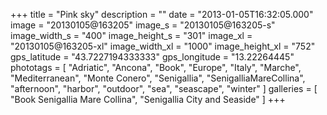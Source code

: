 +++
title = "Pink sky"
description = ""
date = "2013-01-05T16:32:05.000"
image = "20130105@163205"
image_s = "20130105@163205-s"
image_width_s = "400"
image_height_s = "301"
image_xl = "20130105@163205-xl"
image_width_xl = "1000"
image_height_xl = "752"
gps_latitude = "43.7227194333333"
gps_longitude = "13.22264445"
phototags = [ "Adriatic", "Ancona", "Book", "Europe", "Italy", "Marche", "Mediterranean", "Monte Conero", "Senigallia", "SenigalliaMareCollina", "afternoon", "harbor", "outdoor", "sea", "seascape", "winter" ]
galleries = [ "Book Senigallia Mare Collina", "Senigallia City and Seaside" ]
+++

